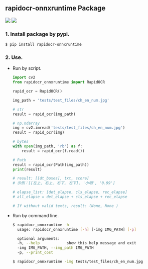 ## rapidocr-onnxruntime Package
<p>
    <a href=""><img src="https://img.shields.io/badge/Python->=3.7,<=3.10-aff.svg"></a>
    <a href=""><img src="https://img.shields.io/badge/OS-Linux%2C%20Win%2C%20Mac-pink.svg"></a>
</p>

### 1. Install package by pypi.
```bash
$ pip install rapidocr-onnxruntime
```

### 2. Use.
- Run by script.
    ```python
    import cv2
    from rapidocr_onnxruntime import RapidOCR

    rapid_ocr = RapidOCR()

    img_path = 'tests/test_files/ch_en_num.jpg'

    # str
    result = rapid_ocr(img_path)

    # np.ndarray
    img = cv2.imread('tests/test_files/ch_en_num.jpg')
    result = rapid_ocr(img)

    # bytes
    with open(img_path, 'rb') as f:
        result = rapid_ocr(f.read())

    # Path
    result = rapid_ocr(Path(img_path))
    print(result)

    # result: [[dt_boxes], txt, score]
    # 示例：[[左上, 右上, 右下, 左下], '小明', '0.99']

    # elapse_list: [det_elapse, cls_elapse, rec_elapse]
    # all_elapse = det_elapse + cls_elapse + rec_elapse

    # If without valid texts, result: (None, None )
    ```

- Run by command line.
  ```bash
  $ rapidocr_onnxruntime -h
    usage: rapidocr_onnxruntime [-h] [-img IMG_PATH] [-p]

    optional arguments:
    -h, --help            show this help message and exit
    -img IMG_PATH, --img_path IMG_PATH
    -p, --print_cost

  $ rapidocr_onnxruntime -img tests/test_files/ch_en_num.jpg
  ```